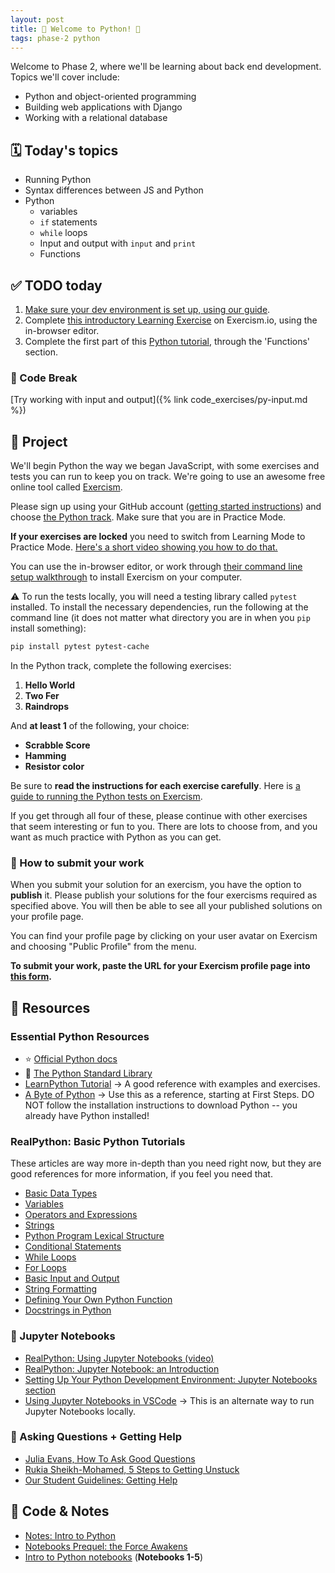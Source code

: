 ```yaml
---
layout: post
title: 🐍 Welcome to Python! 🐍
tags: phase-2 python
---
```


Welcome to Phase 2, where we'll be learning about back end development. Topics we'll cover include:

- Python and object-oriented programming
- Building web applications with Django
- Working with a relational database

## 🗓️ Today's topics

- Running Python
- Syntax differences between JS and Python
- Python
  - variables
  - `if` statements
  - `while` loops
  - Input and output with `input` and `print`
  - Functions

## ✅ TODO today

1. [Make sure your dev environment is set up, using our guide](https://momentumlearn.notion.site/Setting-up-your-Python-Development-Environment-91c5006b5a504844ad4e6abf5d209928).
2. Complete [this introductory Learning Exercise](https://exercism.org/tracks/python/exercises/guidos-gorgeous-lasagna) on Exercism.io, using the in-browser editor.
3. Complete the first part of this [Python tutorial](https://www.learnpython.org/), through the 'Functions' section.


### 🐍 Code Break

[Try working with input and output]({% link code_exercises/py-input.md %})

## 🎯 Project

We'll begin Python the way we began JavaScript, with some exercises and tests you can run to keep you on track. We're going to use an awesome free online tool called [Exercism](https://exercism.io/).

Please sign up using your GitHub account ([getting started instructions](https://exercism.io/getting-started)) and choose [the Python track](https://exercism.io/tracks/python). Make sure that you are in Practice Mode.

**If your exercises are locked** you need to switch from Learning Mode to Practice Mode. [Here's a short video showing you how to do that.](https://www.loom.com/share/ad7209af2267427889c98699f0694d11)

You can use the in-browser editor, or work through [their command line setup walkthrough](https://exercism.io/cli-walkthrough) to install Exercism on your computer.

⚠️ To run the tests locally, you will need a testing library called `pytest` installed. To install the necessary dependencies, run the following at the command line (it does not matter what directory you are in when you `pip` install something):

```sh
pip install pytest pytest-cache
```

In the Python track, complete the following exercises:

1. **Hello World**
2. **Two Fer**
3. **Raindrops**

And **at least 1** of the following, your choice:

- **Scrabble Score**
- **Hamming**
- **Resistor color**

Be sure to **read the instructions for each exercise carefully**. Here is [a guide to running the Python tests on Exercism](https://exercism.io/tracks/python/tests).

If you get through all four of these, please continue with other exercises that seem interesting or fun to you. There are lots to choose from, and you want as much practice with Python as you can get.

### 🥡 How to submit your work

When you submit your solution for an exercism, you have the option to **publish** it. Please publish your solutions for the four exercisms required as specified above. You will then be able to see all your published solutions on your profile page.

You can find your profile page by clicking on your user avatar on Exercism and choosing "Public Profile" from the menu.

**To submit your work, paste the URL for your Exercism profile page into [this form](https://forms.gle/PH475ViBdgZfWbG48).**

## 🔖 Resources

### Essential Python Resources

- ⭐ [Official Python docs](https://docs.python.org/3/)
- 🐍 [The Python Standard Library](https://docs.python.org/3/library/index.html)
- [LearnPython Tutorial](https://www.learnpython.org/) -> A good reference with examples and exercises.
- [A Byte of Python](https://python.swaroopch.com/) -> Use this as a reference, starting at First Steps. DO NOT follow the installation instructions to download Python -- you already have Python installed!

### RealPython: Basic Python Tutorials

These articles are way more in-depth than you need right now, but they are good references for more information, if you feel you need that.

- [Basic Data Types](https://realpython.com/python-data-types/)
- [Variables](https://realpython.com/python-variables/)
- [Operators and Expressions](https://realpython.com/python-operators-expressions/)
- [Strings](https://realpython.com/python-strings/)
- [Python Program Lexical Structure](https://realpython.com/python-program-structure/#)
- [Conditional Statements](https://realpython.com/python-conditional-statements/)
- [While Loops](https://realpython.com/python-while-loop/)
- [For Loops](https://realpython.com/python-for-loop/)
- [Basic Input and Output](https://realpython.com/python-input-output/)
- [String Formatting](https://realpython.com/python-formatted-output/)
- [Defining Your Own Python Function](https://realpython.com/defining-your-own-python-function/)
- [Docstrings in Python](https://realpython.com/documenting-python-code/#documenting-your-python-code-base-using-docstrings)

### 📓 Jupyter Notebooks

- [RealPython: Using Jupyter Notebooks (video)](https://realpython.com/courses/using-jupyter-notebooks/)
- [RealPython: Jupyter Notebook: an Introduction](https://realpython.com/jupyter-notebook-introduction/)
- [Setting Up Your Python Development Environment: Jupyter Notebooks section](https://www.notion.so/momentumlearn/Setting-up-your-Python-Development-Environment-91c5006b5a504844ad4e6abf5d209928#0fafde79c23f4f23ad425ef5a16af47c)
- [Using Jupyter Notebooks in VSCode](https://code.visualstudio.com/docs/datascience/jupyter-notebooks) -> This is an alternate way to run Jupyter Notebooks locally.

### 💁 Asking Questions + Getting Help

- [Julia Evans, How To Ask Good Questions](https://jvns.ca/blog/good-questions/)
- [Rukia Sheikh-Mohamed, 5 Steps to Getting Unstuck](https://dev.to/rukiaasm/working-smarter-5-steps-to-getting-unstuck-with-rukia-sheikh-mohamed-1932)
- [Our Student Guidelines: Getting Help](https://github.com/momentumlearn/student-resources/blob/main/articles/student-guidelines.md#getting-help)

## 🦉 Code & Notes

- [Notes: Intro to Python](https://github.com/momentum-team-11/notes/blob/main/intro-python.md)
- [Notebooks Prequel: the Force Awakens](https://github.com/Momentum-Team-11/notes/blob/main/python-notebooks-prequel.md)
- [Intro to Python notebooks](https://github.com/Momentum-Team-11/python-notebooks) (**Notebooks 1-5**)
